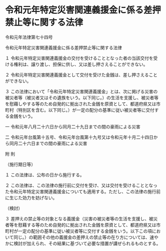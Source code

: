# 令和元年特定災害関連義援金に係る差押禁止等に関する法律

令和元年法律第七十四号

令和元年特定災害関連義援金に係る差押禁止等に関する法律

１ 令和元年特定災害関連義援金の交付を受けることとなった者の当該交付を受ける権利は、譲り渡し、担保に供し、又は差し押さえることができない。

２ 令和元年特定災害関連義援金として交付を受けた金銭は、差し押さえることができない。

３ この法律において「令和元年特定災害関連義援金」とは、次に掲げる災害の被災者等（被災者又はその遺族をいう。以下同じ。）の生活を支援し、被災者等を慰藉しやする等のため自発的に拠出された金銭を原資として、都道府県又は市町村（特別区を含む。以下同じ。）が一定の配分の基準に従い被災者等に交付する金銭をいう。

一 令和元年八月二十六日から同月二十九日までの間の豪雨による災害

二 令和元年台風第十五号、令和元年台風第十九号又は令和元年十月二十四日から同月二十六日までの間の豪雨による災害

附 則

（施行期日等）

１ この法律は、公布の日から施行する。

２ この法律は、この法律の施行前に交付を受け、又は交付を受けることとなった令和元年特定災害関連義援金についても適用する。ただし、この法律の施行前に生じた効力を妨げない。

（検討）

３ 差押えの禁止等の対象となる義援金（災害の被災者等の生活を支援し、被災者等を慰藉する等のため自発的に拠出された金銭を原資として、都道府県又は市町村が一定の配分の基準に従い被災者等に交付する金銭をいう。以下この項において同じ。）の範囲その他の義援金の差押えの禁止等の在り方については、速やかに検討が加えられ、その結果に基づいて必要な措置が講ぜられるものとする。
